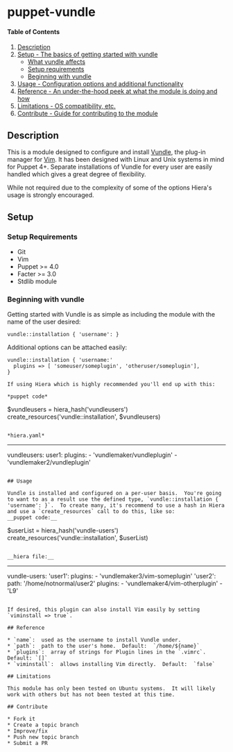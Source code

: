 # puppet-vundle

#### Table of Contents

1. [Description](#description)
1. [Setup - The basics of getting started with vundle](#setup)
    * [What vundle affects](#what-vundle-affects)
    * [Setup requirements](#setup-requirements)
    * [Beginning with vundle](#beginning-with-vundle)
1. [Usage - Configuration options and additional functionality](#usage)
1. [Reference - An under-the-hood peek at what the module is doing and how](#reference)
1. [Limitations - OS compatibility, etc.](#limitations)
1. [Contribute - Guide for contributing to the module](#contribute)

## Description

This is a module designed to configure and install [Vundle](https://github.com/VundleVim/Vundle.vim), the plug-in manager for [Vim](http://www.vim.org).  It has been designed with Linux and Unix systems in mind for Puppet 4+.  Separate installations of Vundle for every user are easily handled which gives a great degree of flexibility.

While not required due to the complexity of some of the options Hiera's usage is strongly encouraged.

## Setup

### Setup Requirements

* Git
* Vim
* Puppet >= 4.0
* Facter >= 3.0
* Stdlib module

### Beginning with vundle

Getting started with Vundle is as simple as including the module with the name of the user desired:

```
vundle::installation { 'username': }
```

Additional options can be attached easily:
```
vundle::installation { 'username:'
  plugins => [ 'someuser/someplugin', 'otheruser/someplugin'],
}

If using Hiera which is highly recommended you'll end up with this:

*puppet code*
```
$vundleusers = hiera_hash('vundleusers')
create_resources('vundle::installation', $vundleusers)
```

*hiera.yaml*
```
---
vundleusers:
  user1:
    plugins:
      - 'vundlemaker/vundleplugin'
      - 'vundlemaker2/vundleplugin'
```

## Usage

Vundle is installed and configured on a per-user basis.  You're going to want to as a result use the defined type, `vundle::installation { 'username': }`.  To create many, it's recommend to use a hash in Hiera and use a `create_resources` call to do this, like so:
__puppet code:__
```
$userList = hiera_hash('vundle-users')
create_resources('vundle::installation', $userList)
```

__hiera file:__
```
---
vundle-users:
  'user1':
    plugins:
      - 'vundlemaker3/vim-someplugin'
  'user2':
    path:     '/home/notnormal/user2'
    plugins:
      - 'vundlemaker4/vim-otherplugin'
      - 'L9'
```

If desired, this plugin can also install Vim easily by setting `viminstall => true`.

## Reference

* `name`:  used as the username to install Vundle under.
* `path`:  path to the user's home.  Default:  `/home/${name}`
* `plugins`:  array of strings for Plugin lines in the `.vimrc`.  Default: `[]`
* `viminstall`:  allows installing Vim directly.  Default:  `false`

## Limitations

This module has only been tested on Ubuntu systems.  It will likely work with others but has not been tested at this time.

## Contribute

* Fork it
* Create a topic branch
* Improve/fix
* Push new topic branch
* Submit a PR
